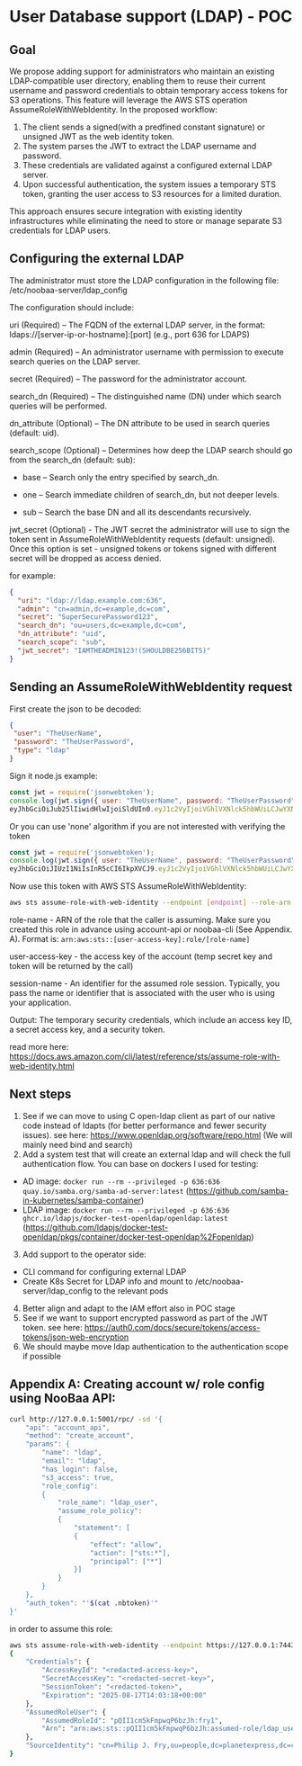 
# User Database support (LDAP) - POC


## Goal

We propose adding support for administrators who maintain an existing LDAP-compatible user directory, enabling them to reuse their current username and password credentials to obtain temporary access tokens for S3 operations.
This feature will leverage the AWS STS operation AssumeRoleWithWebIdentity. In the proposed workflow:
1. The client sends a signed(with a predfined constant signature) or unsigned JWT as the web identity token.
2. The system parses the JWT to extract the LDAP username and password.
3. These credentials are validated against a configured external LDAP server.
4. Upon successful authentication, the system issues a temporary STS token, granting the user access to S3 resources for a limited duration.

This approach ensures secure integration with existing identity infrastructures while eliminating the need to store or manage separate S3 credentials for LDAP users.

## Configuring the external LDAP
The administrator must store the LDAP configuration in the following file:
/etc/noobaa-server/ldap_config

The configuration should include:

uri (Required) – The FQDN of the external LDAP server, in the format:
ldaps://[server-ip-or-hostname]:[port] (e.g., port 636 for LDAPS)

admin (Required) – An administrator username with permission to execute search queries on the LDAP server.

secret (Required) – The password for the administrator account.

search_dn (Required) – The distinguished name (DN) under which search queries will be performed.

dn_attribute (Optional) – The DN attribute to be used in search queries (default: uid).

search_scope (Optional) – Determines how deep the LDAP search should go from the search_dn (default: sub):

* base – Search only the entry specified by search_dn.

* one – Search immediate children of search_dn, but not deeper levels.

* sub – Search the base DN and all its descendants recursively.

jwt_secret (Optional) - The JWT secret the administrator will use to sign the token sent in AssumeRoleWithWebIdentity requests (default: unsigned). Once this option is set - unsigned tokens or tokens signed with different secret will be dropped as access denied.

for example:
```json
{
  "uri": "ldap://ldap.example.com:636",
  "admin": "cn=admin,dc=example,dc=com",
  "secret": "SuperSecurePassword123",
  "search_dn": "ou=users,dc=example,dc=com",
  "dn_attribute": "uid",
  "search_scope": "sub",
  "jwt_secret": "IAMTHEADMIN123!(SHOULDBE256BITS)"
}
```

## Sending an AssumeRoleWithWebIdentity request
First create the json to be decoded:
```json
{
 "user": "TheUserName",
 "password": "TheUserPassword",
 "type": "ldap"
}
```
Sign it
node.js example:
```js
const jwt = require('jsonwebtoken');
console.log(jwt.sign({ user: "TheUserName", password: "TheUserPassword", type: "ldap" }, "IAMTHEADMIN123!(SHOULDBE256BITS)"));
eyJhbGciOiJub25lIiwidHlwIjoiSldUIn0.eyJ1c2VyIjoiVGhlVXNlck5hbWUiLCJwYXNzd29yZCI6IlRoZVVzZXJQYXNzd29yZCIsInR5cGUiOiJsZGFwIiwiaWF0IjoxNzU1MTgxOTE3fQ.
```
Or you can use 'none' algorithm if you are not interested with verifying the token
```js
const jwt = require('jsonwebtoken');
console.log(jwt.sign({ user: "TheUserName", password: "TheUserPassword", type: "ldap" }, undefined, { algorithm: 'none' }));
eyJhbGciOiJIUzI1NiIsInR5cCI6IkpXVCJ9.eyJ1c2VyIjoiVGhlVXNlck5hbWUiLCJwYXNzd29yZCI6IlRoZVVzZXJQYXNzd29yZCIsInR5cGUiOiJsZGFwIiwiaWF0IjoxNzU1MTgyMzQ2fQ.P6WYcdM0kJagNK4D0M8AHiGFcUZ-DhTOKHlC1-AxcT0
```
Now use this token with AWS STS AssumeRoleWithWebIdentity:
```bash
aws sts assume-role-with-web-identity --endpoint [endpoint] --role-arn [role-arn] --role-session-name [session-name] --web-identity-token eyJhbGciOiJub25lIiwidHlwIjoiSldUIn0.eyJ1c2VyIjoiVGhlVXNlck5hbWUiLCJwYXNzd29yZCI6IlRoZVVzZXJQYXNzd29yZCIsInR5cGUiOiJsZGFwIiwiaWF0IjoxNzU1MTgxOTE3fQ.
```
role-name - ARN of the role that the caller is assuming. Make sure you created this role in advance using account-api or noobaa-cli (See Appendix. A). Format is: `arn:aws:sts::[user-access-key]:role/[role-name]`

user-access-key - the access key of the account (temp secret key and token will be returned by the call)

session-name - An identifier for the assumed role session. Typically, you pass the name or identifier that is associated with the user who is using your application.

Output: The temporary security credentials, which include an access key ID, a secret access key, and a security token.

read more here: https://docs.aws.amazon.com/cli/latest/reference/sts/assume-role-with-web-identity.html

## Next steps

1. See if we can move to using C open-ldap client as part of our native code instead of ldapts (for better performance and fewer security issues). see here: https://www.openldap.org/software/repo.html (We will mainly need bind and search)
2. Add a system test that will create an external ldap and will check the full authentication flow. You can base on dockers I used for testing:
* AD image: `docker run --rm --privileged -p 636:636 quay.io/samba.org/samba-ad-server:latest` (https://github.com/samba-in-kubernetes/samba-container)
* LDAP image: `docker run --rm --privileged -p 636:636 ghcr.io/ldapjs/docker-test-openldap/openldap:latest` (https://github.com/ldapjs/docker-test-openldap/pkgs/container/docker-test-openldap%2Fopenldap)
3. Add support to the operator side: 
* CLI command for configuring external LDAP
* Create K8s Secret for LDAP info and mount to /etc/noobaa-server/ldap_config to the relevant pods
4. Better align and adapt to the IAM effort also in POC stage
5. See if we want to support encrypted password as part of the JWT token. see here: https://auth0.com/docs/secure/tokens/access-tokens/json-web-encryption
6. We should maybe move ldap authentication to the authentication scope if possible

## Appendix A: Creating account w/ role config using NooBaa API:
```bash
curl http://127.0.0.1:5001/rpc/ -sd '{
    "api": "account_api",
    "method": "create_account",
    "params": {
        "name": "ldap", 
        "email": "ldap", 
        "has_login": false, 
        "s3_access": true, 
        "role_config": 
        { 
            "role_name": "ldap_user", 
            "assume_role_policy": 
            { 
                "statement": [ 
                { 
                    "effect": "allow", 
                    "action": ["sts:*"], 
                    "principal": ["*"] 
                }]
            }
        }
    },
    "auth_token": "'$(cat .nbtoken)'"
}'
```
in order to assume this role:
```bash
aws sts assume-role-with-web-identity --endpoint https://127.0.0.1:7443 --role-arn arn:aws:sts::pQII1cm5kFmpwqP6bzJh:role/ldap_user --role-session-name fry1 --web-identity-token eyJhbGciOiJub25lIiwidHlwIjoiSldUIn0.eyJ1c2VyIjoiZnJ5IiwicGFzc3dvcmQiOiJmcnkiLCJ0eXBlIjoibGRhcCIsImlhdCI6MTc1NTQzMzkxOX0. --no-verify-ssl
{
    "Credentials": {
        "AccessKeyId": "<redacted-access-key>",
        "SecretAccessKey": "<redacted-secret-key>",
        "SessionToken": "<redacted-token>",
        "Expiration": "2025-08-17T14:03:18+00:00"
    },
    "AssumedRoleUser": {
        "AssumedRoleId": "pQII1cm5kFmpwqP6bzJh:fry1",
        "Arn": "arn:aws:sts::pQII1cm5kFmpwqP6bzJh:assumed-role/ldap_user/fry1"
    },
    "SourceIdentity": "cn=Philip J. Fry,ou=people,dc=planetexpress,dc=com"
}
```

